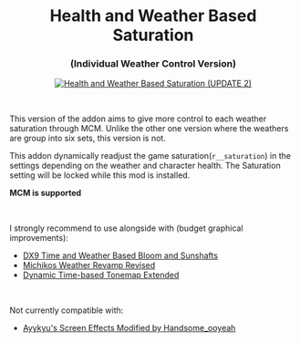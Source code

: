 <h1 align="center">Health and Weather Based Saturation</h1>
<h3 align="center">(Individual Weather Control Version)</h3>

<p align="center">
    <a href="https://www.moddb.com/mods/stalker-anomaly/addons/health-and-weather-based-saturation" title="Download Health and Weather Based Saturation (UPDATE 2) - Mod DB" target="_blank">
        <img src="https://button.moddb.com/download/medium/239323.png" alt="Health and Weather Based Saturation (UPDATE 2)" />
    </a>
</p>

<br>

This version of the addon aims to give more control to each weather saturation through MCM.
Unlike the other one version where the weathers are group into six sets, this version is not.

This addon dynamically readjust the game saturation(```r__saturation```) in the settings
depending on the weather and character health. The Saturation setting will be locked
while this mod is installed.

**MCM is supported**

<br>

I strongly recommend to use alongside with (budget graphical improvements):

* [DX9 Time and Weather Based Bloom and Sunshafts](https://www.moddb.com/mods/stalker-anomaly/addons/dx9-time-and-weather-based-bloom-and-sunshafts)
* [Michikos Weather Revamp Revised](https://www.moddb.com/mods/stalker-anomaly/addons/michikos-weather-revamp-revised)
* [Dynamic Time-based Tonemap Extended](https://www.moddb.com/mods/stalker-anomaly/addons/dynamic-time-based-tonemap-extended)

<br>

Not currently compatible with:

* [Ayykyu's Screen Effects Modified by Handsome_ooyeah](https://www.moddb.com/mods/stalker-anomaly/addons/ayykyus-screen-effects-modified-by-handsome-ooyeah2)
